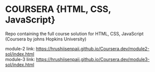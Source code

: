 # COURSERA {HTML, CSS, JavaScript}

Repo containing the full course solution for HTML, CSS, JavaScript (Coursera by johns Hopkins University)

module-2 link: https://hrushiisenpaii.github.io/Coursera.dev/module2-sol/index.html<br>
module-3 link: https://hrushiisenpaii.github.io/Coursera.dev/module3-sol/index.html
 

